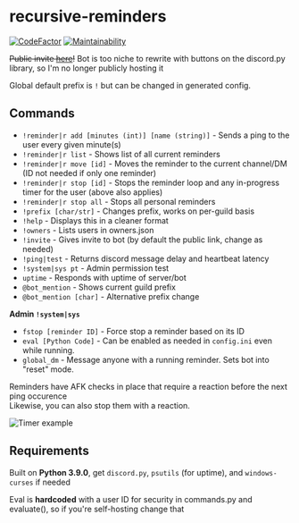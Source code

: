 # recursive-reminders

[![CodeFactor](https://www.codefactor.io/repository/github/3zachm/recursive-reminders/badge)](https://www.codefactor.io/repository/github/3zachm/recursive-reminders) [![Maintainability](https://api.codeclimate.com/v1/badges/047a379134cb872d9743/maintainability)](https://codeclimate.com/github/3zachm/recursive-reminders/maintainability)

~~Public invite [here](https://3zachm.dev/youmu/)!~~
Bot is too niche to rewrite with buttons on the discord.py library, so I'm no longer publicly hosting it

Global default prefix is `!` but can be changed in generated config.

## Commands

- `!reminder|r add [minutes (int)] [name (string)]` - Sends a ping to the user every given minute(s)
- `!reminder|r list` - Shows list of all current reminders
- `!reminder|r move [id]` - Moves the reminder to the current channel/DM (ID not needed if only one reminder)
- `!reminder|r stop [id]` - Stops the reminder loop and any in-progress timer for the user (above also applies)
- `!reminder|r stop all` - Stops all personal reminders
- `!prefix [char/str]` - Changes prefix, works on per-guild basis
- `!help` - Displays this in a cleaner format
- `!owners` - Lists users in owners.json
- `!invite` - Gives invite to bot (by default the public link, change as needed)
- `!ping|test` - Returns discord message delay and heartbeat latency
- `!system|sys pt` - Admin permission test
- `uptime` - Responds with uptime of server/bot
- `@bot_mention` - Shows current guild prefix
- `@bot_mention [char]` - Alternative prefix change

**Admin `!system|sys`**

- `fstop [reminder ID]` - Force stop a reminder based on its ID
- `eval [Python Code]` - Can be enabled as needed in `config.ini` even while running.
- `global_dm` - Message anyone with a running reminder. Sets bot into "reset" mode.

Reminders have AFK checks in place that require a reaction before the next ping occurence\
Likewise, you can also stop them with a reaction.

![Timer example](https://i.imgur.com/vLQk9oQ.png)

## Requirements

Built on **Python 3.9.0**, get `discord.py`, `psutils` (for uptime), and `windows-curses` if needed

Eval is **hardcoded** with a user ID for security in commands.py and evaluate(), so if you're self-hosting change that
